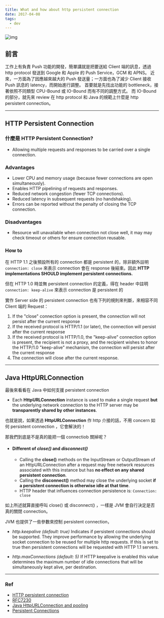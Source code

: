 ```yaml
---
title: What and how about http persistent connection
date: 2017-04-08
tags:
  - dev
---
```


![img](./imgs/connection.png)

## 前言
工作上有負責 Push 功能的開發，簡單講就是把要送給 Client 端的訊息，透過 http protocol 發送到 Google 和 Apple 的 Push Service，GCM 和 APNS。
近來，一方面為了因應越來越大的 Push 發送量；一方面也為了減少 Client 接收 Push 訊息的 latency，而開始進行調整。 首要就是先找出功能的 bottleneck，接著依照不同類型 CPU-Bound 或 IO-Bound 而有不同的調整方式。
而 IO-Bound 的部分，就先來 review 在 http protocol 和 Java 的規範上什麼是 http persistent connection。

---

## HTTP Persistent Connection
### 什麼是 HTTP Persistent Connection?
  * Allowing multiple requests and responses to be carried over a single connection.
  
### Advantages
  * Lower CPU and memory usage (because fewer connections are open simultaneously).
  * Enables HTTP pipelining of requests and responses.
  * Reduced network congestion (fewer TCP connections).
  * Reduced latency in subsequent requests (no handshaking).
  * Errors can be reported without the penalty of closing the TCP connection.

### Disadvantages
  * Resource will unavailable when connection not close well, it may may check timeout or others for ensure connection reusable.

### How to
在 HTTP 1.1 之後預設所有的 connection 都是 persistent 的，除非額外註明
`` connection: close ``
來表示 connection 會在 response 後結束。因此 **HTTP implementations SHOULD implement persistent connections.**

但在 HTTP 1.0 時並無 persistent connection 的定義，得在 header 中註明
`` connection: keep-alive ``
來表示 connection 是 persistent 的

實作 Server side 的 persistent connection 也有下列的規則來判斷，來相容不同 Client 端的 Request：
  1. If the "close" connection option is present, the connection will not persist after the current response
  2. If the received protocol is HTTP/1.1 (or later), the connection will persist after the current response
  3. If the received protocol is HTTP/1.0, the "keep-alive" connection option is present, the recipient is not a proxy, and the recipient wishes to honor the HTTP/1.0 "keep-alive" mechanism, the connection will persist after the current response
  4. The connection will close after the current response.

---

## Java HttpURLConnection
最後來看看在 Java 中如何支援 persistent connection

* Each **HttpURLConnection** instance is used to make a single request **but** the underlying network connection to the HTTP server may be **transparently shared by other instances**.

也就是說，如果透過 **HttpURLConnection** 作 http 介接的話，不用 concern 如何 persistent connection ，它會解決的！

那我們到底是不是真的能把一個 connectiob 關掉呢？
* #### Different of _close()_ and _disconnect()_
  * Calling the **close()** methods on the InputStream or OutputStream of an HttpURLConnection after a request may free network resources associated with this instance but has **no effect on any shared persistent connection**.
  * Calling the **disconnect()** method may close the underlying socket **if a persistent connection is otherwise idle at that time**.
  * HTTP header that influences connection persistence is:
  ``Connection: close``

如上所述就算直接呼叫 close() 或 disconnect() ，一樣是 JVM 會自行決定是否真的關閉 connection。

JVM 也提供了一些參數來控制 persistent connection，

* _http.keepalive (default: true)_
Indicates if persistent connections should be supported. They improve performance by allowing the underlying socket connection to be reused for multiple http requests. If this is set to true then persistent connections will be requested with HTTP 1.1 servers.

* _http.maxConnections (default: 5)_
If HTTP keepalive is enabled this value determines the maximum number of idle connections that will be simultaneously kept alive, per destination.

---

### Ref
* [HTTP persistent connection](https://medium.com/r/?url=https%3A%2F%2Fen.wikipedia.org%2Fwiki%2FHTTP_persistent_connection)
* [RFC7230](https://medium.com/r/?url=https%3A%2F%2Ftools.ietf.org%2Fhtml%2Frfc7230%23section-6.3)
* [Java HttpURLConnection and pooling](https://medium.com/r/?url=http%3A%2F%2Fstackoverflow.com%2Fquestions%2F35208950%2Fjava-httpurlconnection-and-pooling)
* [Persistent Connections](https://medium.com/r/?url=http%3A%2F%2Fdocs.oracle.com%2Fjavase%2F6%2Fdocs%2Ftechnotes%2Fguides%2Fnet%2Fhttp-keepalive.html)

